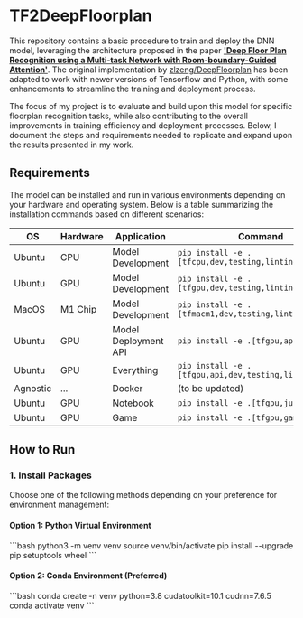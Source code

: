 
# TF2DeepFloorplan

This repository contains a basic procedure to train and deploy the DNN model, leveraging the architecture proposed in the paper [**'Deep Floor Plan Recognition using a Multi-task Network with Room-boundary-Guided Attention'**](https://arxiv.org/abs/1908.11025). The original implementation by [zlzeng/DeepFloorplan](https://github.com/zlzeng/DeepFloorplan) has been adapted to work with newer versions of Tensorflow and Python, with some enhancements to streamline the training and deployment process.

The focus of my project is to evaluate and build upon this model for specific floorplan recognition tasks, while also contributing to the overall improvements in training efficiency and deployment processes. Below, I document the steps and requirements needed to replicate and expand upon the results presented in my work.

## Requirements

The model can be installed and run in various environments depending on your hardware and operating system. Below is a table summarizing the installation commands based on different scenarios:

| OS     | Hardware | Application        | Command                                                                 |
|--------|----------|--------------------|-------------------------------------------------------------------------|
| Ubuntu | CPU      | Model Development  | `pip install -e .[tfcpu,dev,testing,linting]`                           |
| Ubuntu | GPU      | Model Development  | `pip install -e .[tfgpu,dev,testing,linting]`                           |
| MacOS  | M1 Chip  | Model Development  | `pip install -e .[tfmacm1,dev,testing,linting]`                         |
| Ubuntu | GPU      | Model Deployment API | `pip install -e .[tfgpu,api]`                                           |
| Ubuntu | GPU      | Everything         | `pip install -e .[tfgpu,api,dev,testing,linting,game]`                  |
| Agnostic | ...    | Docker             | (to be updated)                                                         |
| Ubuntu | GPU      | Notebook           | `pip install -e .[tfgpu,jupyter]`                                       |
| Ubuntu | GPU      | Game               | `pip install -e .[tfgpu,game]`                                          |

## How to Run

### 1. Install Packages

Choose one of the following methods depending on your preference for environment management:

#### Option 1: Python Virtual Environment

\`\`\`bash
python3 -m venv venv
source venv/bin/activate
pip install --upgrade pip setuptools wheel
\`\`\`

#### Option 2: Conda Environment (Preferred)

\`\`\`bash
conda create -n venv python=3.8 cudatoolkit=10.1 cudnn=7.6.5
conda activate venv
\`\`\`
